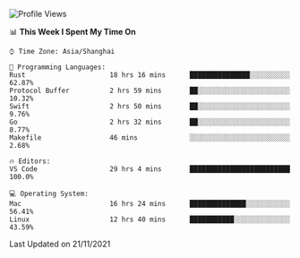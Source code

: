 <!--START_SECTION:waka-->
![Profile Views](http://img.shields.io/badge/Profile%20Views-1-blue)

📊 **This Week I Spent My Time On** 

```text
⌚︎ Time Zone: Asia/Shanghai

💬 Programming Languages: 
Rust                     18 hrs 16 mins      ███████████████░░░░░░░░░░   62.87% 
Protocol Buffer          2 hrs 59 mins       ██░░░░░░░░░░░░░░░░░░░░░░░   10.32% 
Swift                    2 hrs 50 mins       ██░░░░░░░░░░░░░░░░░░░░░░░   9.76% 
Go                       2 hrs 32 mins       ██░░░░░░░░░░░░░░░░░░░░░░░   8.77% 
Makefile                 46 mins             ░░░░░░░░░░░░░░░░░░░░░░░░░   2.68%

🔥 Editors: 
VS Code                  29 hrs 4 mins       █████████████████████████   100.0%

💻 Operating System: 
Mac                      16 hrs 24 mins      ██████████████░░░░░░░░░░░   56.41% 
Linux                    12 hrs 40 mins      ███████████░░░░░░░░░░░░░░   43.59%

```


 Last Updated on 21/11/2021
<!--END_SECTION:waka-->
